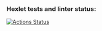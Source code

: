 ### Hexlet tests and linter status:
[![Actions Status](https://github.com/zebpaa/frontend-project-11/actions/workflows/hexlet-check.yml/badge.svg)](https://github.com/zebpaa/frontend-project-11/actions)